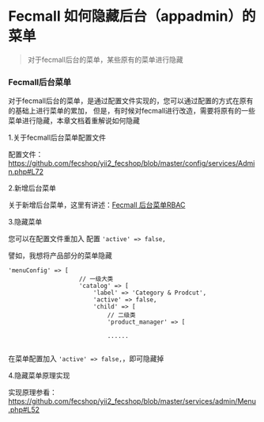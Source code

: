 Fecmall 如何隐藏后台（appadmin）的菜单
===============


> 对于fecmall后台的菜单，某些原有的菜单进行隐藏


### Fecmall后台菜单


对于fecmall后台的菜单，是通过配置文件实现的，您可以通过配置的方式在原有的基础上进行菜单的累加，
但是，有时候对fecmall进行改造，需要将原有的一些菜单进行隐藏，本章文档着重解说如何隐藏


1.关于fecmall后台菜单配置文件

配置文件：https://github.com/fecshop/yii2_fecshop/blob/master/config/services/Admin.php#L72


2.新增后台菜单

关于新增后台菜单，这里有讲述：[Fecmall 后台菜单RBAC](http://www.fecmall.com/doc/fecshop-guide/instructions/cn-2.0/guide-fecmall_admin_rbac.html)


3.隐藏菜单

您可以在配置文件重加入 配置  `'active' => false,`

譬如，我想将产品部分的菜单隐藏

```
'menuConfig' => [
                    // 一级大类
                    'catalog' => [
                        'label' => 'Category & Prodcut',
                        'active' => false,
                        'child' => [
                            // 二级类
                            'product_manager' => [
                            
                            ......


```

在菜单配置加入 `'active' => false,`，即可隐藏掉



4.隐藏菜单原理实现

实现原理参看：https://github.com/fecshop/yii2_fecshop/blob/master/services/admin/Menu.php#L52






































